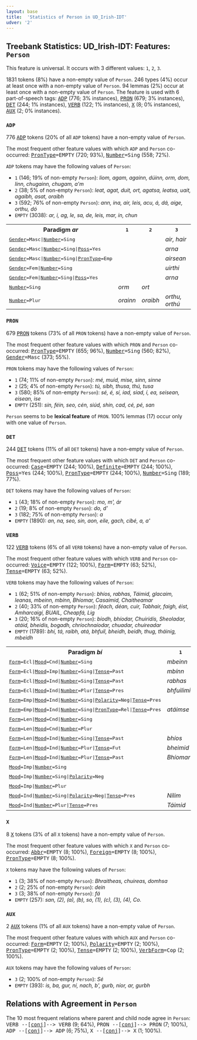 ```yaml
---
layout: base
title:  'Statistics of Person in UD_Irish-IDT'
udver: '2'
---
```


## Treebank Statistics: UD_Irish-IDT: Features: `Person`

This feature is universal.
It occurs with 3 different values: `1`, `2`, `3`.

1831 tokens (8%) have a non-empty value of `Person`.
246 types (4%) occur at least once with a non-empty value of `Person`.
94 lemmas (2%) occur at least once with a non-empty value of `Person`.
The feature is used with 6 part-of-speech tags: <tt><a href="ga_idt-pos-ADP.html">ADP</a></tt> (776; 3% instances), <tt><a href="ga_idt-pos-PRON.html">PRON</a></tt> (679; 3% instances), <tt><a href="ga_idt-pos-DET.html">DET</a></tt> (244; 1% instances), <tt><a href="ga_idt-pos-VERB.html">VERB</a></tt> (122; 1% instances), <tt><a href="ga_idt-pos-X.html">X</a></tt> (8; 0% instances), <tt><a href="ga_idt-pos-AUX.html">AUX</a></tt> (2; 0% instances).

### `ADP`

776 <tt><a href="ga_idt-pos-ADP.html">ADP</a></tt> tokens (20% of all `ADP` tokens) have a non-empty value of `Person`.

The most frequent other feature values with which `ADP` and `Person` co-occurred: <tt><a href="ga_idt-feat-PronType.html">PronType</a></tt><tt>=EMPTY</tt> (720; 93%), <tt><a href="ga_idt-feat-Number.html">Number</a></tt><tt>=Sing</tt> (558; 72%).

`ADP` tokens may have the following values of `Person`:

* `1` (146; 19% of non-empty `Person`): <em>liom, agam, againn, dúinn, orm, dom, linn, chugainn, chugam, a'm</em>
* `2` (38; 5% of non-empty `Person`): <em>leat, agat, duit, ort, agatsa, leatsa, uait, agaibh, asat, oraibh</em>
* `3` (592; 76% of non-empty `Person`): <em>ann, ina, air, leis, acu, á, dá, aige, orthu, dó</em>
* `EMPTY` (3038): <em>ar, i, ag, le, sa, de, leis, mar, in, chun</em>

<table>
  <tr><th>Paradigm <i>ar</i></th><th><tt>1</tt></th><th><tt>2</tt></th><th><tt>3</tt></th></tr>
  <tr><td><tt><tt><a href="ga_idt-feat-Gender.html">Gender</a></tt><tt>=Masc</tt>|<tt><a href="ga_idt-feat-Number.html">Number</a></tt><tt>=Sing</tt></tt></td><td></td><td></td><td><em>air, hair</em></td></tr>
  <tr><td><tt><tt><a href="ga_idt-feat-Gender.html">Gender</a></tt><tt>=Masc</tt>|<tt><a href="ga_idt-feat-Number.html">Number</a></tt><tt>=Sing</tt>|<tt><a href="ga_idt-feat-Poss.html">Poss</a></tt><tt>=Yes</tt></tt></td><td></td><td></td><td><em>arna</em></td></tr>
  <tr><td><tt><tt><a href="ga_idt-feat-Gender.html">Gender</a></tt><tt>=Masc</tt>|<tt><a href="ga_idt-feat-Number.html">Number</a></tt><tt>=Sing</tt>|<tt><a href="ga_idt-feat-PronType.html">PronType</a></tt><tt>=Emp</tt></tt></td><td></td><td></td><td><em>airsean</em></td></tr>
  <tr><td><tt><tt><a href="ga_idt-feat-Gender.html">Gender</a></tt><tt>=Fem</tt>|<tt><a href="ga_idt-feat-Number.html">Number</a></tt><tt>=Sing</tt></tt></td><td></td><td></td><td><em>uirthi</em></td></tr>
  <tr><td><tt><tt><a href="ga_idt-feat-Gender.html">Gender</a></tt><tt>=Fem</tt>|<tt><a href="ga_idt-feat-Number.html">Number</a></tt><tt>=Sing</tt>|<tt><a href="ga_idt-feat-Poss.html">Poss</a></tt><tt>=Yes</tt></tt></td><td></td><td></td><td><em>arna</em></td></tr>
  <tr><td><tt><tt><a href="ga_idt-feat-Number.html">Number</a></tt><tt>=Sing</tt></tt></td><td><em>orm</em></td><td><em>ort</em></td><td></td></tr>
  <tr><td><tt><tt><a href="ga_idt-feat-Number.html">Number</a></tt><tt>=Plur</tt></tt></td><td><em>orainn</em></td><td><em>oraibh</em></td><td><em>orthu, orthú</em></td></tr>
</table>

### `PRON`

679 <tt><a href="ga_idt-pos-PRON.html">PRON</a></tt> tokens (73% of all `PRON` tokens) have a non-empty value of `Person`.

The most frequent other feature values with which `PRON` and `Person` co-occurred: <tt><a href="ga_idt-feat-PronType.html">PronType</a></tt><tt>=EMPTY</tt> (655; 96%), <tt><a href="ga_idt-feat-Number.html">Number</a></tt><tt>=Sing</tt> (560; 82%), <tt><a href="ga_idt-feat-Gender.html">Gender</a></tt><tt>=Masc</tt> (373; 55%).

`PRON` tokens may have the following values of `Person`:

* `1` (74; 11% of non-empty `Person`): <em>mé, muid, mise, sinn, sinne</em>
* `2` (25; 4% of non-empty `Person`): <em>tú, sibh, thusa, thú, tusa</em>
* `3` (580; 85% of non-empty `Person`): <em>sé, é, sí, iad, siad, í, ea, seisean, eisean, ise</em>
* `EMPTY` (251): <em>sin, féin, seo, cén, siúd, shin, cad, cé, pé, san</em>

`Person` seems to be **lexical feature** of `PRON`. 100% lemmas (17) occur only with one value of `Person`.

### `DET`

244 <tt><a href="ga_idt-pos-DET.html">DET</a></tt> tokens (11% of all `DET` tokens) have a non-empty value of `Person`.

The most frequent other feature values with which `DET` and `Person` co-occurred: <tt><a href="ga_idt-feat-Case.html">Case</a></tt><tt>=EMPTY</tt> (244; 100%), <tt><a href="ga_idt-feat-Definite.html">Definite</a></tt><tt>=EMPTY</tt> (244; 100%), <tt><a href="ga_idt-feat-Poss.html">Poss</a></tt><tt>=Yes</tt> (244; 100%), <tt><a href="ga_idt-feat-PronType.html">PronType</a></tt><tt>=EMPTY</tt> (244; 100%), <tt><a href="ga_idt-feat-Number.html">Number</a></tt><tt>=Sing</tt> (189; 77%).

`DET` tokens may have the following values of `Person`:

* `1` (43; 18% of non-empty `Person`): <em>mo, m', ár</em>
* `2` (19; 8% of non-empty `Person`): <em>do, d'</em>
* `3` (182; 75% of non-empty `Person`): <em>a</em>
* `EMPTY` (1890): <em>an, na, seo, sin, aon, eile, gach, cibé, a, a'</em>

### `VERB`

122 <tt><a href="ga_idt-pos-VERB.html">VERB</a></tt> tokens (6% of all `VERB` tokens) have a non-empty value of `Person`.

The most frequent other feature values with which `VERB` and `Person` co-occurred: <tt><a href="ga_idt-feat-Voice.html">Voice</a></tt><tt>=EMPTY</tt> (122; 100%), <tt><a href="ga_idt-feat-Form.html">Form</a></tt><tt>=EMPTY</tt> (63; 52%), <tt><a href="ga_idt-feat-Tense.html">Tense</a></tt><tt>=EMPTY</tt> (63; 52%).

`VERB` tokens may have the following values of `Person`:

* `1` (62; 51% of non-empty `Person`): <em>bhíos, rabhas, Táimid, glacaim, leanas, mbeinn, mbínn, Bhíomar, Casaimid, Chaitheamar</em>
* `2` (40; 33% of non-empty `Person`): <em>féach, déan, cuir, Tabhair, faigh, éist, Amharcaigí, BUAIL, Cheapfá, Lig</em>
* `3` (20; 16% of non-empty `Person`): <em>bíodh, bhíodar, Chuiridís, Sheoladar, atáid, bheidís, bogadh, chríochnaíodar, chuadar, chuireadar</em>
* `EMPTY` (1789): <em>bhí, tá, raibh, atá, bhfuil, bheidh, beidh, thug, tháinig, mbeidh</em>

<table>
  <tr><th>Paradigm <i>bí</i></th><th><tt>1</tt></th><th><tt>2</tt></th><th><tt>3</tt></th></tr>
  <tr><td><tt><tt><a href="ga_idt-feat-Form.html">Form</a></tt><tt>=Ecl</tt>|<tt><a href="ga_idt-feat-Mood.html">Mood</a></tt><tt>=Cnd</tt>|<tt><a href="ga_idt-feat-Number.html">Number</a></tt><tt>=Sing</tt></tt></td><td><em>mbeinn</em></td><td></td><td></td></tr>
  <tr><td><tt><tt><a href="ga_idt-feat-Form.html">Form</a></tt><tt>=Ecl</tt>|<tt><a href="ga_idt-feat-Mood.html">Mood</a></tt><tt>=Imp</tt>|<tt><a href="ga_idt-feat-Number.html">Number</a></tt><tt>=Sing</tt>|<tt><a href="ga_idt-feat-Tense.html">Tense</a></tt><tt>=Past</tt></tt></td><td><em>mbínn</em></td><td></td><td></td></tr>
  <tr><td><tt><tt><a href="ga_idt-feat-Form.html">Form</a></tt><tt>=Ecl</tt>|<tt><a href="ga_idt-feat-Mood.html">Mood</a></tt><tt>=Ind</tt>|<tt><a href="ga_idt-feat-Number.html">Number</a></tt><tt>=Sing</tt>|<tt><a href="ga_idt-feat-Tense.html">Tense</a></tt><tt>=Past</tt></tt></td><td><em>rabhas</em></td><td></td><td></td></tr>
  <tr><td><tt><tt><a href="ga_idt-feat-Form.html">Form</a></tt><tt>=Ecl</tt>|<tt><a href="ga_idt-feat-Mood.html">Mood</a></tt><tt>=Ind</tt>|<tt><a href="ga_idt-feat-Number.html">Number</a></tt><tt>=Plur</tt>|<tt><a href="ga_idt-feat-Tense.html">Tense</a></tt><tt>=Pres</tt></tt></td><td><em>bhfuilimid</em></td><td></td><td></td></tr>
  <tr><td><tt><tt><a href="ga_idt-feat-Form.html">Form</a></tt><tt>=Emp</tt>|<tt><a href="ga_idt-feat-Mood.html">Mood</a></tt><tt>=Ind</tt>|<tt><a href="ga_idt-feat-Number.html">Number</a></tt><tt>=Sing</tt>|<tt><a href="ga_idt-feat-Polarity.html">Polarity</a></tt><tt>=Neg</tt>|<tt><a href="ga_idt-feat-Tense.html">Tense</a></tt><tt>=Pres</tt></tt></td><td></td><td><em>nílirse</em></td><td></td></tr>
  <tr><td><tt><tt><a href="ga_idt-feat-Form.html">Form</a></tt><tt>=Emp</tt>|<tt><a href="ga_idt-feat-Mood.html">Mood</a></tt><tt>=Ind</tt>|<tt><a href="ga_idt-feat-Number.html">Number</a></tt><tt>=Sing</tt>|<tt><a href="ga_idt-feat-PronType.html">PronType</a></tt><tt>=Rel</tt>|<tt><a href="ga_idt-feat-Tense.html">Tense</a></tt><tt>=Pres</tt></tt></td><td><em>atáimse</em></td><td></td><td></td></tr>
  <tr><td><tt><tt><a href="ga_idt-feat-Form.html">Form</a></tt><tt>=Len</tt>|<tt><a href="ga_idt-feat-Mood.html">Mood</a></tt><tt>=Cnd</tt>|<tt><a href="ga_idt-feat-Number.html">Number</a></tt><tt>=Sing</tt></tt></td><td></td><td><em>bheifeá</em></td><td></td></tr>
  <tr><td><tt><tt><a href="ga_idt-feat-Form.html">Form</a></tt><tt>=Len</tt>|<tt><a href="ga_idt-feat-Mood.html">Mood</a></tt><tt>=Cnd</tt>|<tt><a href="ga_idt-feat-Number.html">Number</a></tt><tt>=Plur</tt></tt></td><td></td><td></td><td><em>bheidís</em></td></tr>
  <tr><td><tt><tt><a href="ga_idt-feat-Form.html">Form</a></tt><tt>=Len</tt>|<tt><a href="ga_idt-feat-Mood.html">Mood</a></tt><tt>=Ind</tt>|<tt><a href="ga_idt-feat-Number.html">Number</a></tt><tt>=Sing</tt>|<tt><a href="ga_idt-feat-Tense.html">Tense</a></tt><tt>=Past</tt></tt></td><td><em>bhíos</em></td><td></td><td></td></tr>
  <tr><td><tt><tt><a href="ga_idt-feat-Form.html">Form</a></tt><tt>=Len</tt>|<tt><a href="ga_idt-feat-Mood.html">Mood</a></tt><tt>=Ind</tt>|<tt><a href="ga_idt-feat-Number.html">Number</a></tt><tt>=Plur</tt>|<tt><a href="ga_idt-feat-Tense.html">Tense</a></tt><tt>=Fut</tt></tt></td><td><em>bheimid</em></td><td></td><td></td></tr>
  <tr><td><tt><tt><a href="ga_idt-feat-Form.html">Form</a></tt><tt>=Len</tt>|<tt><a href="ga_idt-feat-Mood.html">Mood</a></tt><tt>=Ind</tt>|<tt><a href="ga_idt-feat-Number.html">Number</a></tt><tt>=Plur</tt>|<tt><a href="ga_idt-feat-Tense.html">Tense</a></tt><tt>=Past</tt></tt></td><td><em>Bhíomar</em></td><td></td><td><em>bhíodar</em></td></tr>
  <tr><td><tt><tt><a href="ga_idt-feat-Mood.html">Mood</a></tt><tt>=Imp</tt>|<tt><a href="ga_idt-feat-Number.html">Number</a></tt><tt>=Sing</tt></tt></td><td></td><td></td><td><em>bíodh</em></td></tr>
  <tr><td><tt><tt><a href="ga_idt-feat-Mood.html">Mood</a></tt><tt>=Imp</tt>|<tt><a href="ga_idt-feat-Number.html">Number</a></tt><tt>=Sing</tt>|<tt><a href="ga_idt-feat-Polarity.html">Polarity</a></tt><tt>=Neg</tt></tt></td><td></td><td></td><td><em>bíodh</em></td></tr>
  <tr><td><tt><tt><a href="ga_idt-feat-Mood.html">Mood</a></tt><tt>=Imp</tt>|<tt><a href="ga_idt-feat-Number.html">Number</a></tt><tt>=Plur</tt></tt></td><td></td><td><em>bígí</em></td><td></td></tr>
  <tr><td><tt><tt><a href="ga_idt-feat-Mood.html">Mood</a></tt><tt>=Ind</tt>|<tt><a href="ga_idt-feat-Number.html">Number</a></tt><tt>=Sing</tt>|<tt><a href="ga_idt-feat-Polarity.html">Polarity</a></tt><tt>=Neg</tt>|<tt><a href="ga_idt-feat-Tense.html">Tense</a></tt><tt>=Pres</tt></tt></td><td><em>Nílim</em></td><td></td><td></td></tr>
  <tr><td><tt><tt><a href="ga_idt-feat-Mood.html">Mood</a></tt><tt>=Ind</tt>|<tt><a href="ga_idt-feat-Number.html">Number</a></tt><tt>=Plur</tt>|<tt><a href="ga_idt-feat-Tense.html">Tense</a></tt><tt>=Pres</tt></tt></td><td><em>Táimid</em></td><td></td><td></td></tr>
</table>

### `X`

8 <tt><a href="ga_idt-pos-X.html">X</a></tt> tokens (3% of all `X` tokens) have a non-empty value of `Person`.

The most frequent other feature values with which `X` and `Person` co-occurred: <tt><a href="ga_idt-feat-Abbr.html">Abbr</a></tt><tt>=EMPTY</tt> (8; 100%), <tt><a href="ga_idt-feat-Foreign.html">Foreign</a></tt><tt>=EMPTY</tt> (8; 100%), <tt><a href="ga_idt-feat-PronType.html">PronType</a></tt><tt>=EMPTY</tt> (8; 100%).

`X` tokens may have the following values of `Person`:

* `1` (3; 38% of non-empty `Person`): <em>Bhraitheas, chuireas, domhsa</em>
* `2` (2; 25% of non-empty `Person`): <em>dein</em>
* `3` (3; 38% of non-empty `Person`): <em>fá</em>
* `EMPTY` (257): <em>san, (2), (a), (b), so, (1), (c), (3), (4), Co.</em>

### `AUX`

2 <tt><a href="ga_idt-pos-AUX.html">AUX</a></tt> tokens (1% of all `AUX` tokens) have a non-empty value of `Person`.

The most frequent other feature values with which `AUX` and `Person` co-occurred: <tt><a href="ga_idt-feat-Form.html">Form</a></tt><tt>=EMPTY</tt> (2; 100%), <tt><a href="ga_idt-feat-Polarity.html">Polarity</a></tt><tt>=EMPTY</tt> (2; 100%), <tt><a href="ga_idt-feat-PronType.html">PronType</a></tt><tt>=EMPTY</tt> (2; 100%), <tt><a href="ga_idt-feat-Tense.html">Tense</a></tt><tt>=EMPTY</tt> (2; 100%), <tt><a href="ga_idt-feat-VerbForm.html">VerbForm</a></tt><tt>=Cop</tt> (2; 100%).

`AUX` tokens may have the following values of `Person`:

* `3` (2; 100% of non-empty `Person`): <em>Sé</em>
* `EMPTY` (393): <em>is, ba, gur, ní, nach, b', gurb, níor, ar, gurbh</em>

## Relations with Agreement in `Person`

The 10 most frequent relations where parent and child node agree in `Person`:
<tt>VERB --[<tt><a href="ga_idt-dep-conj.html">conj</a></tt>]--> VERB</tt> (9; 64%),
<tt>PRON --[<tt><a href="ga_idt-dep-conj.html">conj</a></tt>]--> PRON</tt> (7; 100%),
<tt>ADP --[<tt><a href="ga_idt-dep-conj.html">conj</a></tt>]--> ADP</tt> (6; 75%),
<tt>X --[<tt><a href="ga_idt-dep-conj.html">conj</a></tt>]--> X</tt> (1; 100%).

